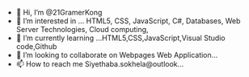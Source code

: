 - 👋 Hi, I’m @21GramerKong
- 👀 I’m interested in ... HTML5, CSS, JavaScript, C#, Databases, Web Server Technologies, Cloud computing, 
- 🌱 I’m currently learning ...HTML5,CSS,JavaScript,Visual Studio code,Github 
- 💞️ I’m looking to collaborate on Webpages Web Application...
- 📫 How to reach me  Siyethaba.sokhela@outlook...

<!---
21GramerKong/21GramerKong is a ✨ special ✨ repository because its `README.md` (this file) appears on your GitHub profile.
You can click the Preview link to take a look at your changes.
--->

